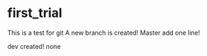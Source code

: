 # first_trial
This is a test for git
A new branch is created!
Master add one line!


dev created!
none


